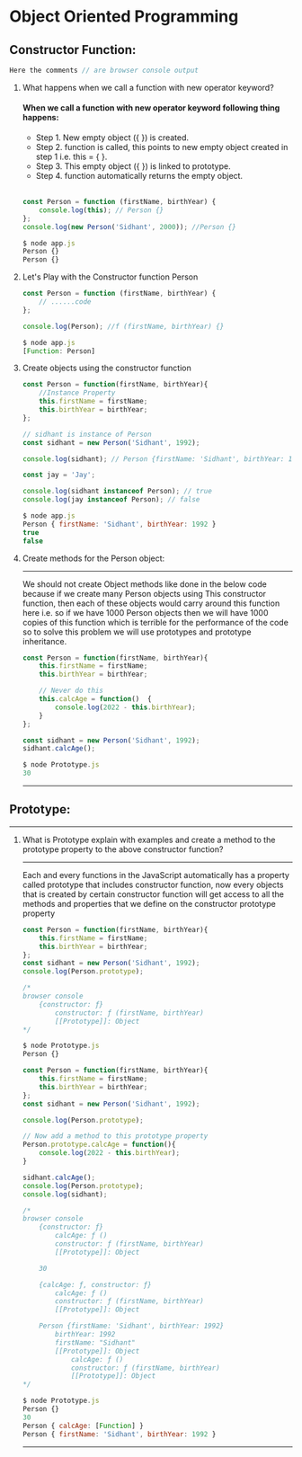 # Object Oriented Programming
## Constructor Function:

```js
Here the comments // are browser console output
```

1. What happens when we call a function with new operator keyword?

    <h4>When we call a function with new operator keyword following thing happens:</h4>
    <ul>
        <li>Step 1. New empty object ({ }) is created.</li>
        <li>Step 2. function is called, this points to new empty object created in step 1 i.e. this = { }.</li>
        <li>Step 3. This empty object ({ }) is linked to prototype.</li>
        <li>Step 4. function automatically returns the empty object.</li>
    </ul>
    <br>

    ```js
    const Person = function (firstName, birthYear) {
        console.log(this); // Person {}
    };
    console.log(new Person('Sidhant', 2000)); //Person {}

    $ node app.js
    Person {}
    Person {}
    ```
2. Let's Play with the Constructor function Person

    ```js
    const Person = function (firstName, birthYear) {
        // ......code
    };

    console.log(Person); //f (firstName, birthYear) {}

    $ node app.js
    [Function: Person]
    ```
3. Create objects using the constructor function

    ```js
    const Person = function(firstName, birthYear){
        //Instance Property
        this.firstName = firstName;
        this.birthYear = birthYear;
    };

    // sidhant is instance of Person
    const sidhant = new Person('Sidhant', 1992);

    console.log(sidhant); // Person {firstName: 'Sidhant', birthYear: 1992}

    const jay = 'Jay';

    console.log(sidhant instanceof Person); // true
    console.log(jay instanceof Person); // false

    $ node app.js
    Person { firstName: 'Sidhant', birthYear: 1992 }
    true
    false
    ```
4. Create methods for the Person object:
    ***
     We should not create Object methods like done in the below code because if we create many Person objects using This constructor function, then each of these objects would carry around this function here i.e. so if we have 1000 Person objects then we will have 1000 copies of this function which is terrible for the performance of the code so to solve this problem we will use prototypes and prototype inheritance.
    ```js
    const Person = function(firstName, birthYear){
        this.firstName = firstName;
        this.birthYear = birthYear;

        // Never do this
        this.calcAge = function()  {
            console.log(2022 - this.birthYear);
        }
    };

    const sidhant = new Person('Sidhant', 1992);
    sidhant.calcAge();

    $ node Prototype.js
    30
    ```
    ***

## Prototype:
<hr>

1. What is Prototype explain with examples and create a method to the prototype property to the above constructor function?
    ***
     Each and every functions in the JavaScript automatically has a property called prototype that includes constructor function, now every objects that is created by certain constructor function will get access to all the methods and properties that we define on the constructor prototype property
    ```js
    const Person = function(firstName, birthYear){
        this.firstName = firstName;
        this.birthYear = birthYear;
    };
    const sidhant = new Person('Sidhant', 1992);
    console.log(Person.prototype);

    /*
    browser console
        {constructor: ƒ}
            constructor: ƒ (firstName, birthYear)
            [[Prototype]]: Object
    */

    $ node Prototype.js
    Person {}
    ```
    ```js
    const Person = function(firstName, birthYear){
        this.firstName = firstName;
        this.birthYear = birthYear;
    };
    const sidhant = new Person('Sidhant', 1992);

    console.log(Person.prototype);

    // Now add a method to this prototype property
    Person.prototype.calcAge = function(){
        console.log(2022 - this.birthYear);
    }

    sidhant.calcAge();
    console.log(Person.prototype);
    console.log(sidhant);

    /*
    browser console
        {constructor: ƒ}
            calcAge: ƒ ()
            constructor: ƒ (firstName, birthYear)
            [[Prototype]]: Object

        30

        {calcAge: ƒ, constructor: ƒ}
            calcAge: ƒ ()
            constructor: ƒ (firstName, birthYear)
            [[Prototype]]: Object

        Person {firstName: 'Sidhant', birthYear: 1992}
            birthYear: 1992
            firstName: "Sidhant"
            [[Prototype]]: Object
                calcAge: ƒ ()
                constructor: ƒ (firstName, birthYear)
                [[Prototype]]: Object
    */

    $ node Prototype.js
    Person {}
    30
    Person { calcAge: [Function] }
    Person { firstName: 'Sidhant', birthYear: 1992 }
    ```
    ***





